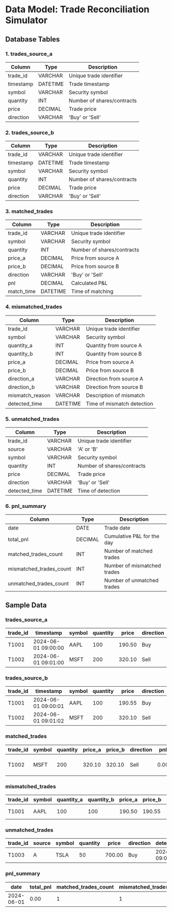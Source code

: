 # Data Model: Trade Reconciliation Simulator

## Database Tables

### 1. trades_source_a
| Column      | Type        | Description                       |
|-------------|------------|-----------------------------------|
| trade_id    | VARCHAR     | Unique trade identifier           |
| timestamp   | DATETIME    | Trade timestamp                   |
| symbol      | VARCHAR     | Security symbol                   |
| quantity    | INT         | Number of shares/contracts        |
| price       | DECIMAL     | Trade price                       |
| direction   | VARCHAR     | 'Buy' or 'Sell'                   |

### 2. trades_source_b
| Column      | Type        | Description                       |
|-------------|------------|-----------------------------------|
| trade_id    | VARCHAR     | Unique trade identifier           |
| timestamp   | DATETIME    | Trade timestamp                   |
| symbol      | VARCHAR     | Security symbol                   |
| quantity    | INT         | Number of shares/contracts        |
| price       | DECIMAL     | Trade price                       |
| direction   | VARCHAR     | 'Buy' or 'Sell'                   |

### 3. matched_trades
| Column      | Type        | Description                       |
|-------------|------------|-----------------------------------|
| trade_id    | VARCHAR     | Unique trade identifier           |
| symbol      | VARCHAR     | Security symbol                   |
| quantity    | INT         | Number of shares/contracts        |
| price_a     | DECIMAL     | Price from source A               |
| price_b     | DECIMAL     | Price from source B               |
| direction   | VARCHAR     | 'Buy' or 'Sell'                   |
| pnl         | DECIMAL     | Calculated P&L                    |
| match_time  | DATETIME    | Time of matching                  |

### 4. mismatched_trades
| Column      | Type        | Description                       |
|-------------|------------|-----------------------------------|
| trade_id    | VARCHAR     | Unique trade identifier           |
| symbol      | VARCHAR     | Security symbol                   |
| quantity_a  | INT         | Quantity from source A            |
| quantity_b  | INT         | Quantity from source B            |
| price_a     | DECIMAL     | Price from source A               |
| price_b     | DECIMAL     | Price from source B               |
| direction_a | VARCHAR     | Direction from source A           |
| direction_b | VARCHAR     | Direction from source B           |
| mismatch_reason | VARCHAR | Description of mismatch           |
| detected_time   | DATETIME| Time of mismatch detection        |

### 5. unmatched_trades
| Column      | Type        | Description                       |
|-------------|------------|-----------------------------------|
| trade_id    | VARCHAR     | Unique trade identifier           |
| source      | VARCHAR     | 'A' or 'B'                        |
| symbol      | VARCHAR     | Security symbol                   |
| quantity    | INT         | Number of shares/contracts        |
| price       | DECIMAL     | Trade price                       |
| direction   | VARCHAR     | 'Buy' or 'Sell'                   |
| detected_time | DATETIME  | Time of detection                 |

### 6. pnl_summary
| Column      | Type        | Description                       |
|-------------|------------|-----------------------------------|
| date        | DATE        | Trade date                        |
| total_pnl   | DECIMAL     | Cumulative P&L for the day        |
| matched_trades_count | INT| Number of matched trades          |
| mismatched_trades_count | INT| Number of mismatched trades     |
| unmatched_trades_count | INT| Number of unmatched trades       |

## Sample Data

### trades_source_a
| trade_id | timestamp           | symbol | quantity | price  | direction |
|----------|---------------------|--------|----------|--------|-----------|
| T1001    | 2024-06-01 09:00:00 | AAPL   | 100      | 190.50 | Buy       |
| T1002    | 2024-06-01 09:01:00 | MSFT   | 200      | 320.10 | Sell      |

### trades_source_b
| trade_id | timestamp           | symbol | quantity | price  | direction |
|----------|---------------------|--------|----------|--------|-----------|
| T1001    | 2024-06-01 09:00:01 | AAPL   | 100      | 190.55 | Buy       |
| T1002    | 2024-06-01 09:01:02 | MSFT   | 200      | 320.10 | Sell      |

### matched_trades
| trade_id | symbol | quantity | price_a | price_b | direction | pnl   | match_time           |
|----------|--------|----------|---------|---------|-----------|-------|----------------------|
| T1002    | MSFT   | 200      | 320.10  | 320.10  | Sell      | 0.00  | 2024-06-01 09:02:00  |

### mismatched_trades
| trade_id | symbol | quantity_a | quantity_b | price_a | price_b | direction_a | direction_b | mismatch_reason | detected_time         |
|----------|--------|------------|------------|---------|---------|-------------|-------------|-----------------|----------------------|
| T1001    | AAPL   | 100        | 100        | 190.50  | 190.55  | Buy         | Buy         | Price mismatch  | 2024-06-01 09:02:01  |

### unmatched_trades
| trade_id | source | symbol | quantity | price  | direction | detected_time         |
|----------|--------|--------|----------|--------|-----------|----------------------|
| T1003    | A      | TSLA   | 50       | 700.00 | Buy       | 2024-06-01 09:03:00  |

### pnl_summary
| date       | total_pnl | matched_trades_count | mismatched_trades_count | unmatched_trades_count |
|------------|-----------|----------------------|------------------------|-----------------------|
| 2024-06-01 | 0.00      | 1                    | 1                      | 1                     | 